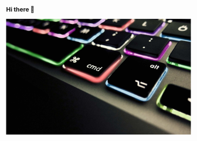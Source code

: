 ### Hi there 👋

![Cover](https://github.com/AnthonyOuzhene/AnthonyOuzhene/blob/main/img/git-wpp.jpg)

<!--
**AnthonyOuzhene/AnthonyOuzhene** is a ✨ _special_ ✨ repository because its `README.md` (this file) appears on your GitHub profile.

Here are some ideas to get you started:

- 🔭 I’m currently working on ...
- 🌱 I’m currently learning ...
- 👯 I’m looking to collaborate on ...
- 🤔 I’m looking for help with ...
- 💬 Ask me about ...
- 📫 How to reach me: ...
- 😄 Pronouns: ...
- ⚡ Fun fact: ...
-->
